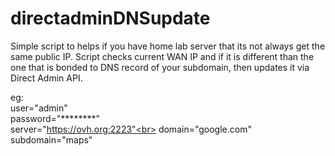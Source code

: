 # directadminDNSupdate
Simple script to helps if you have home lab server that its not always get the same public IP.
Script checks current WAN IP and if it is different than the one that is bonded to DNS record of your subdomain, then updates it via Direct Admin API.

eg: <br>
user="admin"<br>
password="********"<br>
server="https://ovh.org:2223"<br>
domain="google.com"<br>
subdomain="maps"
